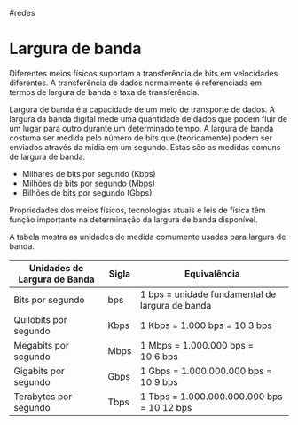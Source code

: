 #redes 
# Largura de banda

Diferentes meios físicos suportam a transferência de bits em velocidades diferentes. A transferência de dados normalmente é referenciada em termos de largura de banda e taxa de transferência.

Largura de banda é a capacidade de um meio de transporte de dados. A largura da banda digital mede uma quantidade de dados que podem fluir de um lugar para outro durante um determinado tempo. A largura de banda costuma ser medida pelo número de bits que (teoricamente) podem ser enviados através da mídia em um segundo. Estas são as medidas comuns de largura de banda:

- Milhares de bits por segundo (Kbps)
- Milhões de bits por segundo (Mbps)
- Bilhões de bits por segundo (Gbps)

Propriedades dos meios físicos, tecnologias atuais e leis de física têm função importante na determinação da largura de banda disponível.

A tabela mostra as unidades de medida comumente usadas para largura de banda.

|Unidades de Largura de Banda|Sigla|Equivalência|
|---|---|---|
|Bits por segundo|bps|1 bps = unidade fundamental de largura de banda|
|Quilobits por segundo|Kbps|1 Kbps = 1.000 bps = 10 3 bps|
|Megabits por segundo|Mbps|1 Mbps = 1.000.000 bps = 10 6 bps|
|Gigabits por segundo|Gbps|1 Gbps = 1.000.000.000 bps = 10 9 bps|
|Terabytes por segundo|Tbps|1 Tbps = 1.000.000.000.000 bps = 10 12 bps|







